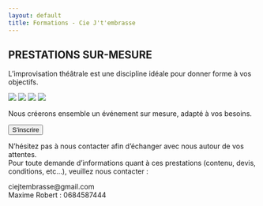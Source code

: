 ```yaml
--- 
layout: default 
title: Formations - Cie J't'embrasse 
---
```


<div id="prestation-titre">
    <div id="titre">
        <h2 class="gros-titre">PRESTATIONS SUR-MESURE</h2>
        <p>
            L’improvisation théâtrale est une discipline idéale pour donner forme à vos objectifs.
        </p>
    </div>
    <div id="images">
        <a href="https://placeholder.com"><img src="https://via.placeholder.com/314x200" /></a>
        <a href="https://placeholder.com"><img src="https://via.placeholder.com/314x200" /></a>
        <a href="https://placeholder.com"><img src="https://via.placeholder.com/314x200" /></a>
        <a href="https://placeholder.com"><img src="https://via.placeholder.com/314x200" /></a>
    </div>
    <div id="texte-prestation">
        <p>Nous créerons ensemble un événement sur mesure, adapté à vos besoins.</p>
    </div>
    <div id="inscrire">
        <button class="btn-reserver">
      <span>S'inscrire</span>
    </button>
    </div>
    <div id="textes-prestation">
        <div id="details">
            <p>
                N’hésitez pas à nous contacter afin d’échanger avec nous autour de vos attentes.
                <br /> Pour toute demande d’informations quant à ces prestations (contenu, devis, conditions, etc...), veuillez nous contacter :
            </p>
            <div id="part-deux">
                <p>
                    ciejtembrasse@gmail.com
                    <br /> Maxime Robert : 0684587444
                </p>
            </div>
        </div>
    </div>
</div>
